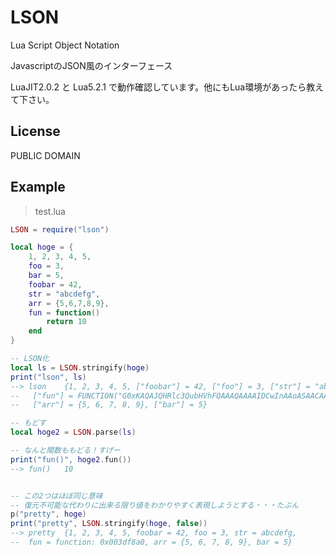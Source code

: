 ﻿LSON
====

Lua Script Object Notation

JavascriptのJSON風のインターフェース

LuaJIT2.0.2 と Lua5.2.1 で動作確認しています。他にもLua環境があったら教えて下さい。

License
-------
PUBLIC DOMAIN


## Example

> test.lua

```lua
LSON = require("lson")

local hoge = {
    1, 2, 3, 4, 5,
    foo = 3,
    bar = 5,
    foobar = 42,
    str = "abcdefg",
    arr = {5,6,7,8,9},
    fun = function()
        return 10
    end
}

-- LSON化
local ls = LSON.stringify(hoge)
print("lson", ls)
--> lson    {1, 2, 3, 4, 5, ["foobar"] = 42, ["foo"] = 3, ["str"] = "abcdefg",
--   ["fun"] = FUNCTION("G0xKAQAJQHRlc3QubHVhFQAAAQAAAAIDCwInAAoASAACAAEBAAA="),
--   ["arr"] = {5, 6, 7, 8, 9}, ["bar"] = 5}

-- もどす
local hoge2 = LSON.parse(ls)

-- なんと関数ももどる！すげー
print("fun()", hoge2.fun())
--> fun()   10


-- この2つはほぼ同じ意味
-- 復元不可能な代わりに出来る限り値をわかりやすく表現しようとする・・・たぶん
p("pretty", hoge)
print("pretty", LSON.stringify(hoge, false))
--> pretty  {1, 2, 3, 4, 5, foobar = 42, foo = 3, str = abcdefg,
--  fun = function: 0x003df8a0, arr = {5, 6, 7, 8, 9}, bar = 5}

```
